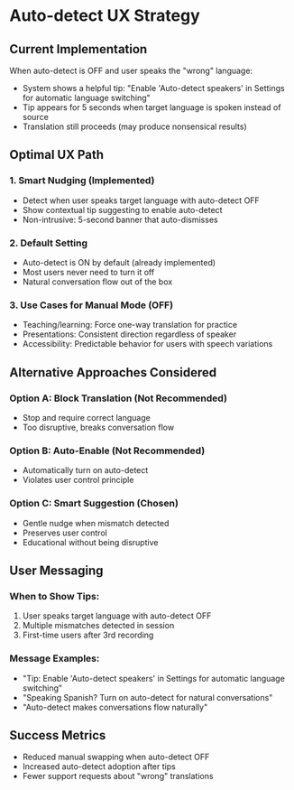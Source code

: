 # Auto-detect UX Strategy

## Current Implementation
When auto-detect is OFF and user speaks the "wrong" language:
- System shows a helpful tip: "Enable 'Auto-detect speakers' in Settings for automatic language switching"
- Tip appears for 5 seconds when target language is spoken instead of source
- Translation still proceeds (may produce nonsensical results)

## Optimal UX Path

### 1. Smart Nudging (Implemented)
- Detect when user speaks target language with auto-detect OFF
- Show contextual tip suggesting to enable auto-detect
- Non-intrusive: 5-second banner that auto-dismisses

### 2. Default Setting
- Auto-detect is ON by default (already implemented)
- Most users never need to turn it off
- Natural conversation flow out of the box

### 3. Use Cases for Manual Mode (OFF)
- Teaching/learning: Force one-way translation for practice
- Presentations: Consistent direction regardless of speaker
- Accessibility: Predictable behavior for users with speech variations

## Alternative Approaches Considered

### Option A: Block Translation (Not Recommended)
- Stop and require correct language
- Too disruptive, breaks conversation flow

### Option B: Auto-Enable (Not Recommended)  
- Automatically turn on auto-detect
- Violates user control principle

### Option C: Smart Suggestion (Chosen)
- Gentle nudge when mismatch detected
- Preserves user control
- Educational without being disruptive

## User Messaging

### When to Show Tips:
1. User speaks target language with auto-detect OFF
2. Multiple mismatches detected in session
3. First-time users after 3rd recording

### Message Examples:
- "Tip: Enable 'Auto-detect speakers' in Settings for automatic language switching"
- "Speaking Spanish? Turn on auto-detect for natural conversations"
- "Auto-detect makes conversations flow naturally"

## Success Metrics
- Reduced manual swapping when auto-detect OFF
- Increased auto-detect adoption after tips
- Fewer support requests about "wrong" translations